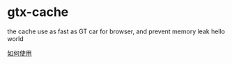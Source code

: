 # gtx-cache
the cache use as fast as GT car for browser, and prevent memory leak
hello world

[如何使用](./doc/use/README.md)